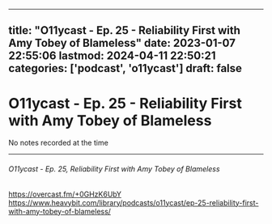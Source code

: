 
---
title: "O11ycast - Ep. 25 - Reliability First with Amy Tobey of Blameless"
date: 2023-01-07 22:55:06
lastmod: 2024-04-11 22:50:21
categories: ['podcast', 'o11ycast']
draft: false
---


# O11ycast - Ep. 25 - Reliability First with Amy Tobey of Blameless

No notes recorded at the time

- - -
###### O11ycast - Ep. 25, Reliability First with Amy Tobey of Blameless

https://overcast.fm/+0GHzK6UbY  
https://www.heavybit.com/library/podcasts/o11ycast/ep-25-reliability-first-with-amy-tobey-of-blameless/

<!-- #public #podcast #o11ycast -->

<!-- {BearID:17D39D7D-D2C8-4EBC-AA3C-50664D02CC83-28016-00002D9806825346} -->
